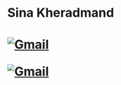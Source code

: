 <h1> Sina Kheradmand <h1>
  
  [![Gmail](https://img.shields.io/badge/-Gmail-c14438?style=flat&logo=Gmail&logoColor=white)](mailto:sinaeox@gmail.com)
  
[![Gmail](https://static.vecteezy.com/system/resources/previews/000/511/962/original/vector-student-glyph-black-icon.jpg)](mailto:sinaeox@gmail.com)
  
